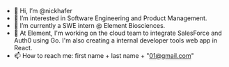 - 👋 Hi, I’m @nickhafer
- 👀 I’m interested in Software Engineering and Product Management.
- 🌱 I’m currently a SWE intern @ Element Biosciences. 
- 🔭 At Element, I'm working on the cloud team to integrate SalesForce and Auth0 using Go. I'm also creating a internal developer tools web app in React.
- 📫 How to reach me: first name + last name + "01@gmail.com"
<!--
**nickhafer/nickhafer** is a ✨ _special_ ✨ repository because its `README.md` (this file) appears on your GitHub profile.

Here are some ideas to get you started:

- 🔭 I’m currently working on ...
- 🌱 I’m currently learning ...
- 👯 I’m looking to collaborate on ...
- 🤔 I’m looking for help with ...
- 💬 Ask me about ...
- 📫 How to reach me: ...
- 😄 Pronouns: ...
- ⚡ Fun fact: ...
-->
